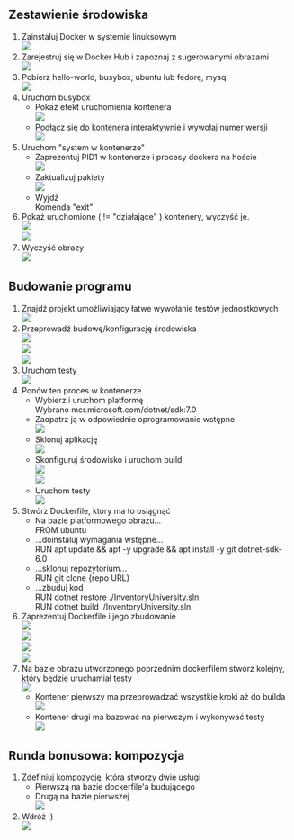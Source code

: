 ## Zestawienie środowiska  
1. Zainstaluj Docker w systemie linuksowym  
![](./ss/001.png)  
2. Zarejestruj się w Docker Hub i zapoznaj z sugerowanymi obrazami  
![](./ss/002.png)  
3. Pobierz hello-world, busybox, ubuntu lub fedorę, mysql  
![](./ss/003.png)  
4. Uruchom busybox  
   - Pokaż efekt uruchomienia kontenera  
![](./ss/004.png)  
   - Podłącz się do kontenera interaktywnie i wywołaj numer wersji  
![](./ss/005.png)  
5. Uruchom "system w kontenerze"  
   - Zaprezentuj PID1 w kontenerze i procesy dockera na hoście  
![](./ss/008.png)   
   - Zaktualizuj pakiety  
![](./ss/009.png)  
   - Wyjdź  
Komenda "exit"  
6. Pokaż uruchomione ( != "działające" ) kontenery, wyczyść je.  
![](./ss/010.png)  
![](./ss/011.png)  
7. Wyczyść obrazy  
![](./ss/012.png)  

## Budowanie programu  
1. Znajdź projekt umożliwiający łatwe wywołanie testów jednostkowych  
![](./ss/013.png)  
2. Przeprowadź budowę/konfigurację środowiska  
![](./ss/014.png)  
![](./ss/015.png)  
![](./ss/016.png)  
3. Uruchom testy  
![](./ss/017.png)  
4. Ponów ten proces w kontenerze  
   - Wybierz i uruchom platformę  
Wybrano mcr.microsoft.com/dotnet/sdk:7.0  
   - Zaopatrz ją w odpowiednie oprogramowanie wstępne  
![](./ss/018.png)  
   - Sklonuj aplikację  
![](./ss/020.png)  
   - Skonfiguruj środowisko i uruchom build  
![](./ss/021.png)  
![](./ss/022.png)  
   - Uruchom testy  
![](./ss/023.png)  
5. Stwórz Dockerfile, który ma to osiągnąć  
   - Na bazie platformowego obrazu...  
FROM ubuntu
   - ...doinstaluj wymagania wstępne...  
RUN apt update && apt -y upgrade && apt install -y git dotnet-sdk-6.0  
   - ...sklonuj repozytorium...  
RUN git clone {repo URL}  
   - ...zbuduj kod  
RUN dotnet restore ./InventoryUniversity.sln  
RUN dotnet build ./InventoryUniversity.sln  
6. Zaprezentuj Dockerfile i jego zbudowanie  
![](./ss/024.png)  
![](./ss/025.png)  
![](./ss/026.png)  
![](./ss/027.png)  
7. Na bazie obrazu utworzonego poprzednim dockerfilem stwórz kolejny, który będzie uruchamiał testy  
![](./ss/028.png)  
 	* Kontener pierwszy ma przeprowadzać wszystkie kroki aż do builda  
![](./ss/028.png)  
	* Kontener drugi ma bazować na pierwszym i wykonywać testy  
![](./ss/029.png)  
## Runda bonusowa: kompozycja   
1. Zdefiniuj kompozycję, która stworzy dwie usługi  
   - Pierwszą na bazie dockerfile'a budującego  
   - Drugą na bazie pierwszej  
![](./ss/030.png)  
2. Wdróż :)  
![](./ss/031.png)     